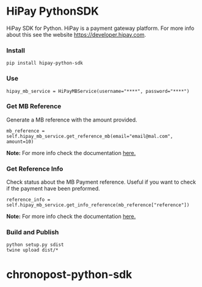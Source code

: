 # HiPay PythonSDK

HiPay SDK for Python. HiPay is a payment gateway platform. For more info about this see the website https://developer.hipay.com.

### Install

```
pip install hipay-python-sdk
```

### Use

```
hipay_mb_service = HiPayMBService(username="****", password="****")
```

### Get MB Reference
Generate a MB reference with the amount provided.
```
mb_reference = self.hipay_mb_service.get_reference_mb(email="email@mal.com", amount=10)
```
**Note:** For more info check the documentation [here.](https://trello-attachments.s3.amazonaws.com/5d0795d0a145ea1c06ca85d9/5dc2e959c28e25755811551a/0254737f7fc7a9226130194c22a209ac/multibanco_payshop_ManualTecnico_2.5.pdf)


### Get Reference Info
Check status about the MB Payment reference. Useful if you want to check if the payment have been preformed.
```
reference_info = self.hipay_mb_service.get_info_reference(mb_reference["reference"])
```
**Note:** For more info check the documentation [here.](https://trello-attachments.s3.amazonaws.com/5d0795d0a145ea1c06ca85d9/5dc2e959c28e25755811551a/0254737f7fc7a9226130194c22a209ac/multibanco_payshop_ManualTecnico_2.5.pdf)

### Build and Publish

```
python setup.py sdist
twine upload dist/*
```
# chronopost-python-sdk
